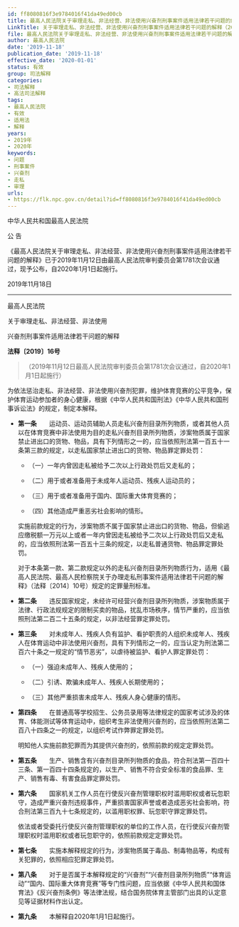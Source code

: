 ```yaml
---
id: ff8080816f3e9784016f41da49ed00cb
title: 最高人民法院关于审理走私、非法经营、非法使用兴奋剂刑事案件适用法律若干问题的解释
LinkTitle: 关于审理走私、非法经营、非法使用兴奋剂刑事案件适用法律若干问题的解释（2019）
file: 最高人民法院关于审理走私、非法经营、非法使用兴奋剂刑事案件适用法律若干问题的解释_20191118_ff8080816f3e9784016f41da49ed00cb.docx
author: 最高人民法院
date: '2019-11-18'
publication_date: '2019-11-18'
effective_date: '2020-01-01'
status: 有效
group: 司法解释
categories:
- 司法解释
- 高法司法解释
tags:
- 最高人民法院
- 有效
- 适用法
- 解释
years:
- 2019年
- 2020年
keywords:
- 问题
- 刑事案件
- 兴奋剂
- 走私
- 审理
urls:
- https://flk.npc.gov.cn/detail?id=ff8080816f3e9784016f41da49ed00cb
---
```


中华人民共和国最高人民法院

公 告

《最高人民法院关于审理走私、非法经营、非法使用兴奋剂刑事案件适用法律若干问题的解释》已于2019年11月12日由最高人民法院审判委员会第1781次会议通过，现予公布，自2020年1月1日起施行。

2019年11月18日

---

最高人民法院

关于审理走私、非法经营、非法使用

兴奋剂刑事案件适用法律若干问题的解释

**法释〔2019〕16号**

> （2019年11月12日最高人民法院审判委员会第1781次会议通过，自2020年1月1日起施行）

为依法惩治走私、非法经营、非法使用兴奋剂犯罪，维护体育竞赛的公平竞争，保护体育运动参加者的身心健康，根据《中华人民共和国刑法》《中华人民共和国刑事诉讼法》的规定，制定本解释。

- **第一条**　　运动员、运动员辅助人员走私兴奋剂目录所列物质，或者其他人员以在体育竞赛中非法使用为目的走私兴奋剂目录所列物质，涉案物质属于国家禁止进出口的货物、物品，具有下列情形之一的，应当依照刑法第一百五十一条第三款的规定，以走私国家禁止进出口的货物、物品罪定罪处罚：

  - （一）一年内曾因走私被给予二次以上行政处罚后又走私的；

  - （二）用于或者准备用于未成年人运动员、残疾人运动员的；

  - （三）用于或者准备用于国内、国际重大体育竞赛的；

  - （四）其他造成严重恶劣社会影响的情形。

  实施前款规定的行为，涉案物质不属于国家禁止进出口的货物、物品，但偷逃应缴税额一万元以上或者一年内曾因走私被给予二次以上行政处罚后又走私的，应当依照刑法第一百五十三条的规定，以走私普通货物、物品罪定罪处罚。

  对于本条第一款、第二款规定以外的走私兴奋剂目录所列物质行为，适用《最高人民法院、最高人民检察院关于办理走私刑事案件适用法律若干问题的解释》（法释〔2014〕10号）规定的定罪量刑标准。

- **第二条**　　违反国家规定，未经许可经营兴奋剂目录所列物质，涉案物质属于法律、行政法规规定的限制买卖的物品，扰乱市场秩序，情节严重的，应当依照刑法第二百二十五条的规定，以非法经营罪定罪处罚。

- **第三条**　　对未成年人、残疾人负有监护、看护职责的人组织未成年人、残疾人在体育运动中非法使用兴奋剂，具有下列情形之一的，应当认定为刑法第二百六十条之一规定的“情节恶劣”，以虐待被监护、看护人罪定罪处罚：

  - （一）强迫未成年人、残疾人使用的；

  - （二）引诱、欺骗未成年人、残疾人长期使用的；

  - （三）其他严重损害未成年人、残疾人身心健康的情形。

- **第四条**　　在普通高等学校招生、公务员录用等法律规定的国家考试涉及的体育、体能测试等体育运动中，组织考生非法使用兴奋剂的，应当依照刑法第二百八十四条之一的规定，以组织考试作弊罪定罪处罚。

  明知他人实施前款犯罪而为其提供兴奋剂的，依照前款的规定定罪处罚。

- **第五条**　　生产、销售含有兴奋剂目录所列物质的食品，符合刑法第一百四十三条、第一百四十四条规定的，以生产、销售不符合安全标准的食品罪、生产、销售有毒、有害食品罪定罪处罚。

- **第六条**　　国家机关工作人员在行使反兴奋剂管理职权时滥用职权或者玩忽职守，造成严重兴奋剂违规事件，严重损害国家声誉或者造成恶劣社会影响，符合刑法第三百九十七条规定的，以滥用职权罪、玩忽职守罪定罪处罚。

  依法或者受委托行使反兴奋剂管理职权的单位的工作人员，在行使反兴奋剂管理职权时滥用职权或者玩忽职守的，依照前款规定定罪处罚。

- **第七条**　　实施本解释规定的行为，涉案物质属于毒品、制毒物品等，构成有关犯罪的，依照相应犯罪定罪处罚。

- **第八条**　　对于是否属于本解释规定的“兴奋剂”“兴奋剂目录所列物质”“体育运动”“国内、国际重大体育竞赛”等专门性问题，应当依据《中华人民共和国体育法》《反兴奋剂条例》等法律法规，结合国务院体育主管部门出具的认定意见等证据材料作出认定。

- **第九条**　　本解释自2020年1月1日起施行。
